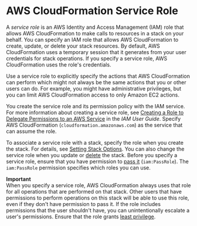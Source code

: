 # AWS CloudFormation Service Role<a name="using-iam-servicerole"></a>

A *service role* is an AWS Identity and Access Management \(IAM\) role that allows AWS CloudFormation to make calls to resources in a stack on your behalf\. You can specify an IAM role that allows AWS CloudFormation to create, update, or delete your stack resources\. By default, AWS CloudFormation uses a temporary session that it generates from your user credentials for stack operations\. If you specify a service role, AWS CloudFormation uses the role's credentials\.

Use a service role to explicitly specify the actions that AWS CloudFormation can perform which might not always be the same actions that you or other users can do\. For example, you might have administrative privileges, but you can limit AWS CloudFormation access to only Amazon EC2 actions\. 

You create the service role and its permission policy with the IAM service\. For more information about creating a service role, see [Creating a Role to Delegate Permissions to an AWS Service](http://docs.aws.amazon.com/IAM/latest/UserGuide/id_roles_create_for-service.html) in the *IAM User Guide*\. Specify AWS CloudFormation \(`cloudformation.amazonaws.com`\) as the service that can assume the role\.

To associate a service role with a stack, specify the role when you create the stack\. For details, see [Setting Stack Options](cfn-console-add-tags.md)\. You can also change the service role when you update or [delete](http://docs.aws.amazon.com/AWSCloudFormation/latest/APIReference/API_DeleteStack.html) the stack\. Before you specify a service role, ensure that you have permission to [pass it](http://docs.aws.amazon.com/IAM/latest/UserGuide/id_roles_use_passrole.html) \(`iam:PassRole`\)\. The `iam:PassRole` permission specifies which roles you can use\.

**Important**  
When you specify a service role, AWS CloudFormation always uses that role for all operations that are performed on that stack\. Other users that have permissions to perform operations on this stack will be able to use this role, even if they don't have permission to pass it\. If the role includes permissions that the user shouldn't have, you can unintentionally escalate a user's permissions\. Ensure that the role grants [least privilege](http://docs.aws.amazon.com/IAM/latest/UserGuide/best-practices.html#grant-least-privilege)\.
